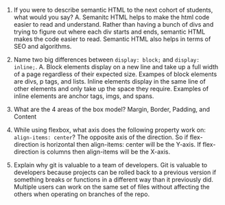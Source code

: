 1. If you were to describe semantic HTML to the next cohort of students, what would you say?
    A. Semanitc HTML helps to make the html code easier to read and understand.  Rather than having a bunch of divs and trying to figure out where each div starts and ends, semantic HTML makes the code easier to read.  Semantic HTML also helps in terms of SEO and algorithms.

2. Name two big differences between ```display: block;``` and ```display: inline;```.
    A. Block elements display on a new line and take up a full width of a page regardless of their expected size.
        Exampes of block elements are divs, p tags, and lists.
        Inline elements display in the same line of other elements and only take up the space they require.
        Examples of inline elements are anchor tags, imgs, and spans.

3. What are the 4 areas of the box model?
    Margin, Border, Padding, and Content

4. While using flexbox, what axis does the following property work on: ```align-items: center```?
    The opposite axis of the direction.  So if flex-direction is horizontal then align-items: center 
        will be the Y-axis.  If flex-direction is columns then align-items will be the X-axis.

5. Explain why git is valuable to a team of developers.
    Git is valuable to developers because projects can be rolled back to a previous version if something
        breaks or functions in a different way than it previously did.  Multiple users can work on the same
        set of files without affecting the others when operating on branches of the repo.
